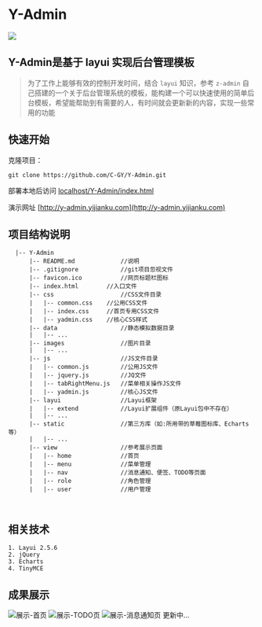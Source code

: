 # Y-Admin
![](http://pic.yijianku.com/Foc7vtEhdiEeZQNrgXkoTf8m18p2)

## Y-Admin是基于 layui 实现后台管理模板

> 为了工作上能够有效的控制开发时间，结合 `layui` 知识，参考 `z-admin` 自己搭建的一个关于后台管理系统的模板，能构建一个可以快速使用的简单后台模板，希望能帮助到有需要的人，有时间就会更新新的内容，实现一些常用的功能


## 快速开始
克隆项目：
```
git clone https://github.com/C-GY/Y-Admin.git
```
部署本地后访问 [localhost/Y-Admin/index.html](localhost/Y-Admin/index.html)

演示网址
[http://y-admin.yijianku.com](http://y-admin.yijianku.com)

## 项目结构说明
```
  |-- Y-Admin
      |-- README.md             //说明
      |-- .gitignore            //git项目忽视文件
      |-- favicon.ico       	//网页标题栏图标
      |-- index.html   		//入口文件
      |-- css                   //CSS文件目录
      |   |-- common.css	//公用CSS文件
      |   |-- index.css		//首页专用CSS文件
      |   |-- yadmin.css	//核心CSS样式
      |-- data                  //静态模拟数据目录
      |   |-- ...
      |-- images                //图片目录
      |   |-- ...
      |-- js                    //JS文件目录
      |   |-- common.js         //公用JS文件
      |   |-- jquery.js         //JQ文件
      |   |-- tabRightMenu.js   //菜单相关操作JS文件
      |   |-- yadmin.js         //核心JS文件
      |-- layui                 //Layui框架
      |   |-- extend            //Layui扩展组件（原Layui包中不存在）
      |   |-- ...
      |-- static                //第三方库（如:所用带的草莓图标库、Echarts等）
      |   |-- ...
      |-- view                  //参考展示页面
      |   |-- home              //首页
      |   |-- menu              //菜单管理
      |   |-- nav               //消息通知、便签、TODO等页面
      |   |-- role              //角色管理
      |   |-- user              //用户管理

    
```
## 相关技术
	1. Layui 2.5.6
	2. jQuery
	3. Echarts
	4. TinyMCE

		
## 成果展示
![展示-首页](http://pic.yijianku.com/FiGRpV03kG7_A0mcsWrsuzceBhZO)
![展示-TODO页](http://pic.yijianku.com/Fhak3pQ0N8Yor7hU--bhSzBL1Jae)
![展示-消息通知页](http://pic.yijianku.com/FvudRwUF_jTsPXJ4LQGXkPaWGOGh)
更新中...
